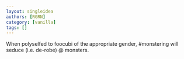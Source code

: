 ```yaml
---
layout: singleidea
authors: [RGRN]
category: [vanilla]
tags: []
---
```

When polyselfed to foocubi of the appropriate gender, #monstering will seduce (i.e. de-robe) @ monsters.
